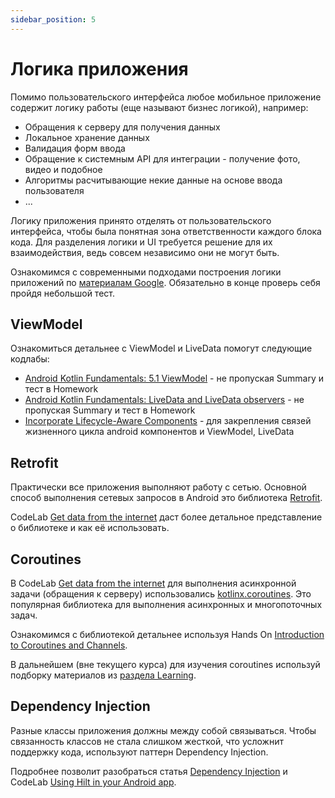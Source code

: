```yaml
---
sidebar_position: 5
---
```


# Логика приложения

Помимо пользовательского интерфейса любое мобильное приложение содержит логику работы (еще называют бизнес логикой), например:

- Обращения к серверу для получения данных
- Локальное хранение данных
- Валидация форм ввода
- Обращение к системным API для интеграции - получение фото, видео и подобное
- Алгоритмы расчитывающие некие данные на основе ввода пользователя
- ...

Логику приложения принято отделять от пользовательского интерфейса, чтобы была понятная зона ответственности каждого блока кода. Для разделения логики и UI требуется решение для их взаимодействия, ведь совсем независимо они не могут быть. 

Ознакомимся с современными подходами построения логики приложений по [материалам Google](https://developer.android.com/courses/pathways/android-architecture). Обязательно в конце проверь себя пройдя небольшой тест.

## ViewModel

Ознакомиться детальнее с ViewModel и LiveData помогут следующие кодлабы:

- [Android Kotlin Fundamentals: 5.1 ViewModel](https://developer.android.com/codelabs/kotlin-android-training-view-model) - не пропуская Summary и тест в Homework
- [Android Kotlin Fundamentals: LiveData and LiveData observers](https://developer.android.com/codelabs/kotlin-android-training-live-data) - не пропуская Summary и тест в Homework
- [Incorporate Lifecycle-Aware Components](https://developer.android.com/codelabs/android-lifecycles) - для закрепления связей жизненного цикла android компонентов и ViewModel, LiveData

## Retrofit

Практически все приложения выполняют работу с сетью. Основной способ выполнения сетевых запросов в Android это библиотека [Retrofit](https://square.github.io/retrofit/).

CodeLab [Get data from the internet](https://developer.android.com/codelabs/basic-android-kotlin-training-getting-data-internet) даст более детальное представление о библиотеке и как её использовать.

## Coroutines

В CodeLab [Get data from the internet](https://developer.android.com/codelabs/basic-android-kotlin-training-getting-data-internet) для выполнения асинхронной задачи (обращения к серверу) использовались [kotlinx.coroutines](https://github.com/Kotlin/kotlinx.coroutines). Это популярная библиотека для выполнения асинхронных и многопоточных задач.

Ознакомимся с библиотекой детальнее используя Hands On [Introduction to Coroutines and Channels](https://play.kotlinlang.org/hands-on/Introduction%20to%20Coroutines%20and%20Channels/).

В дальнейшем (вне текущего курса) для изучения coroutines используй подборку материалов из [раздела Learning](../../learning/libraries/kotlinx/coroutines).

## Dependency Injection

Разные классы приложения должны между собой связываться. Чтобы связанность классов не стала слишком жесткой, что усложнит поддержку кода, используют паттерн Dependency Injection.

Подробнее позволит разобраться статья [Dependency Injection](https://developer.android.com/training/dependency-injection) и CodeLab [Using Hilt in your Android app](https://developer.android.com/codelabs/android-hilt).
